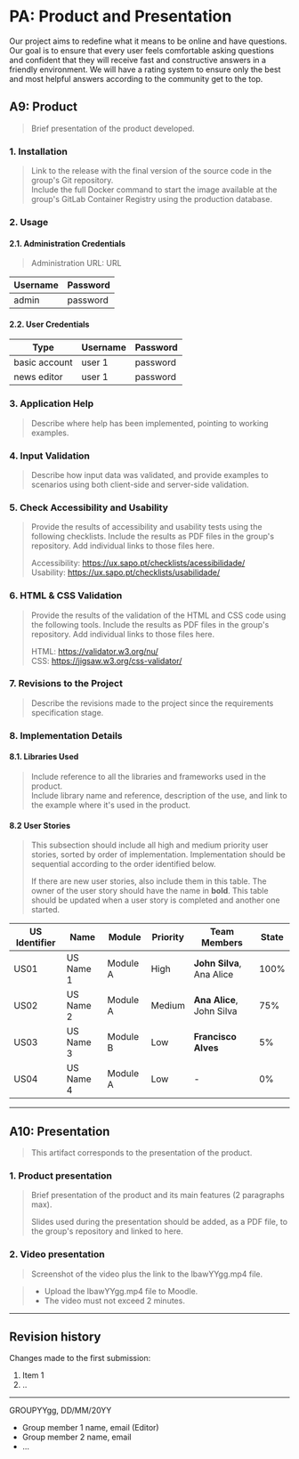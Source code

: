 # PA: Product and Presentation

Our project aims to redefine what it means to be online and have questions. Our goal is to ensure that every user feels comfortable asking questions and confident that they will receive fast and constructive answers in a friendly environment. We will have a rating system to ensure only the best and most helpful answers according to the community get to the top.

## A9: Product

> Brief presentation of the product developed.  

### 1. Installation

> Link to the release with the final version of the source code in the group's Git repository.  
> Include the full Docker command to start the image available at the group's GitLab Container Registry using the production database.  

### 2. Usage

#### 2.1. Administration Credentials

> Administration URL: URL  

| Username | Password |
| -------- | -------- |
| admin    | password |

#### 2.2. User Credentials

| Type          | Username  | Password |
| ------------- | --------- | -------- |
| basic account | user 1    | password |
| news editor   | user 1    | password |

### 3. Application Help

> Describe where help has been implemented, pointing to working examples.  

### 4. Input Validation

> Describe how input data was validated, and provide examples to scenarios using both client-side and server-side validation.  

### 5. Check Accessibility and Usability

> Provide the results of accessibility and usability tests using the following checklists. Include the results as PDF files in the group's repository. Add individual links to those files here.
>
> Accessibility: https://ux.sapo.pt/checklists/acessibilidade/  
> Usability: https://ux.sapo.pt/checklists/usabilidade/  

### 6. HTML & CSS Validation

> Provide the results of the validation of the HTML and CSS code using the following tools. Include the results as PDF files in the group's repository. Add individual links to those files here.
>   
> HTML: https://validator.w3.org/nu/  
> CSS: https://jigsaw.w3.org/css-validator/  

### 7. Revisions to the Project

> Describe the revisions made to the project since the requirements specification stage.  


### 8. Implementation Details

#### 8.1. Libraries Used

> Include reference to all the libraries and frameworks used in the product.  
> Include library name and reference, description of the use, and link to the example where it's used in the product.  

#### 8.2 User Stories

> This subsection should include all high and medium priority user stories, sorted by order of implementation. Implementation should be sequential according to the order identified below. 
>
> If there are new user stories, also include them in this table. 
> The owner of the user story should have the name in **bold**.
> This table should be updated when a user story is completed and another one started. 

| US Identifier | Name    | Module | Priority                       | Team Members               | State  |
| ------------- | ------- | ------ | ------------------------------ | -------------------------- | ------ |
|  US01          | US Name 1 | Module A | High | **John Silva**, Ana Alice   |  100%  |
|  US02          | US Name 2 | Module A | Medium | **Ana Alice**, John Silva                 |   75%  | 
|  US03          | US Name 3 | Module B | Low | **Francisco Alves**                 |   5%  | 
|  US04          | US Name 4 | Module A | Low | -                 |   0%  | 


---


## A10: Presentation
 
> This artifact corresponds to the presentation of the product.

### 1. Product presentation

> Brief presentation of the product and its main features (2 paragraphs max).  
>
> Slides used during the presentation should be added, as a PDF file, to the group's repository and linked to here.


### 2. Video presentation

> Screenshot of the video plus the link to the lbawYYgg.mp4 file.

> - Upload the lbawYYgg.mp4 file to Moodle.
> - The video must not exceed 2 minutes.


---


## Revision history

Changes made to the first submission:
1. Item 1
1. ..

***
GROUPYYgg, DD/MM/20YY

* Group member 1 name, email (Editor)
* Group member 2 name, email
* ...